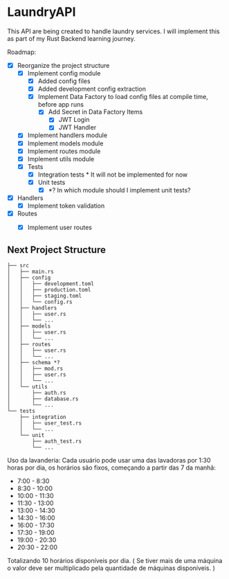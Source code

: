 # LaundryAPI

This API are being created to handle laundry services. I will implement this as part of my Rust Backend learning journey.

Roadmap:
- [x] Reorganize the project structure
  - [x] Implement config module
    - [x] Added config files
    - [x] Added development config extraction
    - [x] Implement Data Factory to load config files at compile time, before app runs
      - [x] Add Secret in Data Factory Items
        - [x] JWT Login
        - [x] JWT Handler
  - [x] Implement handlers module
  - [x] Implement models module
  - [x] Implement routes module
  - [x] Implement utils module
  - [x] Tests
    - [x] Integration tests * It will not be implemented for now
    - [x] Unit tests
      - [x] *? In which module should I implement unit tests?
- [x] Handlers
  - [x] Implement token validation
- [x] Routes
  - [x] Implement user routes


## Next Project Structure

```├── Cargo.toml
├── src
│   ├── main.rs
│   ├── config
│   │   ├── development.toml
│   │   ├── production.toml
│   │   ├── staging.toml
│   │   └── config.rs
│   ├── handlers
│   │   ├── user.rs
│   │   └── ...
│   ├── models
│   │   ├── user.rs
│   │   └── ...
│   ├── routes
│   │   ├── user.rs
│   │   └── ...
│   ├── schema *?
│   │   ├── mod.rs
│   │   ├── user.rs
│   │   └── ...
│   └── utils
│       ├── auth.rs
│       ├── database.rs
│       └── ...
└── tests
    ├── integration
    │   ├── user_test.rs
    │   └── ...
    └── unit
        ├── auth_test.rs
        └── ...
```

Uso da lavanderia:
Cada usuário pode usar uma das lavadoras por 1:30 horas por dia, os horários são fixos, começando a partir das 7 da manhã:

- 7:00 - 8:30
- 8:30 - 10:00
- 10:00 - 11:30
- 11:30 - 13:00
- 13:00 - 14:30
- 14:30 - 16:00
- 16:00 - 17:30
- 17:30 - 19:00
- 19:00 - 20:30
- 20:30 - 22:00

Totalizando 10 horários disponíveis por dia. ( Se tiver mais de uma máquina o valor deve ser multiplicado pela quantidade de máquinas disponíveis. )

